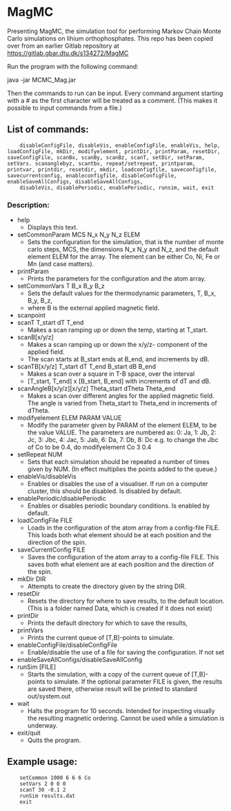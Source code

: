 # MagMC

Presenting MagMC, the simulation tool for performing Markov Chain Monte Carlo simulations on lihium orthophosphates. This repo has been copied over from an earlier Gitlab repository at https://gitlab.gbar.dtu.dk/s134272/MagMC 

Run the program with the following command:

java -jar MCMC_Mag.jar

Then the commands to run can be input. Every command argument starting with a # as the first character will be treated as a comment. (This makes it possible to input commands from a file.)


## List of commands:
		disableConfigFile, disableVis, enableConfigFile, enableVis, help, loadConfigFile, mkDir, modifyelement, printDir, printParam, resetDir, saveConfigFile, scanBx, scanBy, scanBz, scanT, setDir, setParam, setVars. scananglebyz, scantbx, repeat/setrepeat, printparam, printvar, printdir, resetdir, mkdir, loadconfigfile, saveconfigfile, savecurrentconfig, enableconfigfile, disableConfigFile, enableSaveAllConfigs, disableSaveAllConfigs, 
		disableVis, disablePeriodic, enablePeriodic, runsim, wait, exit
		
### Description:
- help 
    - Displays this text.
- setCommonParam MCS N\_x N\_y N\_z ELEM
	- Sets the configuration for the simulation, that is the number of monte carlo steps, MCS, the dimensions N\_x N\_y and N\_z, and the default element ELEM for the array. The element can be either Co, Ni, Fe or Mn (and case matters).
- printParam
	- Prints the parameters for the configuration and the atom array. 
- setCommonVars T B\_x B\_y B\_z
	- Sets the default values for the thermodynamic parameters, T, B\_x, B\_y, B\_z, 
	- where B is the external applied magnetic field.
- scanpoint
- scanT T\_start dT T\_end
	- Makes a scan ramping up or down the temp, starting at T\_start.
- scanB[x/y/z]
	- Makes a scan ramping up or down the x/y/z- component of the applied field. 
	- The scan starts at B\_start ends at B\_end, and increments by dB.
- scanTB[x/y/z] T\_start dT T\_end B\_start dB B\_end
	- Makes a scan over a square in T-B space, over the interval 
	- [T\_start, T\_end] x [B\_start, B\_end] with increments of dT and dB.
- scanAngleB[x/y/z][x/y/z] Theta\_start dTheta Theta\_end
    - Makes a scan over different angles for the applied magnetic field. The angle is varied from Theta\_start to Theta\_end in increments of dTheta.
- modifyelement ELEM PARAM VALUE
	- Modify the parameter given by PARAM of the element ELEM, to be the value VALUE.
    	The parameters are numbered as: 
    	0: Ja, 
    	1: Jb, 
    	2: Jc, 
    	3: Jbc, 
    	4: Jac, 
    	5: Jab, 
    	6: Da, 
    	7: Db, 
    	8: Dc
    	e.g. to change the Jbc of Co to be 0.4, do
    		modifyelement Co 3 0.4
- setRepeat NUM
    - Sets that each simulation should be repeated a number of times given by NUM. (In effect multiplies the points added to the queue.)
- enableVis/disableVis
	- Enables or disables the use of a visualiser. If run on a computer cluster, this should be disabled. Is disabled by default.
- enablePeriodic/disablePeriodic
	- Enables or disables periodic boundary conditions. Is enabled by default.
- loadConfigFile FILE
	- Loads in the configuration of the atom array from a config-file FILE. This loads both what element should be at each position and the direction of the spin. 
- saveCurrentConfig FILE
	- Saves the configuration of the atom array to a config-file FILE. This saves both what element are at each position and the direction of the spin.
- mkDir DIR
	- Attempts to create the directory given by the string DIR.
- resetDir
	- Resets the directory for where to save results, to the default location. 
	(This is a folder named Data, which is created if it does not exist)
- printDir
	- Prints the default directory for which to save the results,  
- printVars
	- Prints the current queue of [T,B]-points to simulate.
- enableConfigFile/disableConfigFile
	- Enable/disable the use of a file for saving the configuration. If not set
- enableSaveAllConfigs/disableSaveAllConfig
- runSim [FILE]
	- Starts the simulation, with a copy of the current queue of [T,B]-points to simulate. If the optional parameter FILE is given, the results are saved there, otherwise result will be printed to standard out/system.out
- wait
	- Halts the program for 10 seconds. Intended for inspecting visually the resulting magnetic ordering. Cannot be used while a simulation is underway.
- exit/quit
	- Quits the program.

## Example usage:
	    
	    setCommon 1000 6 6 6 Co
	    setVars 2 0 0 0
	    scanT 30 -0.1 2
	    runSim results.dat
	    exit
